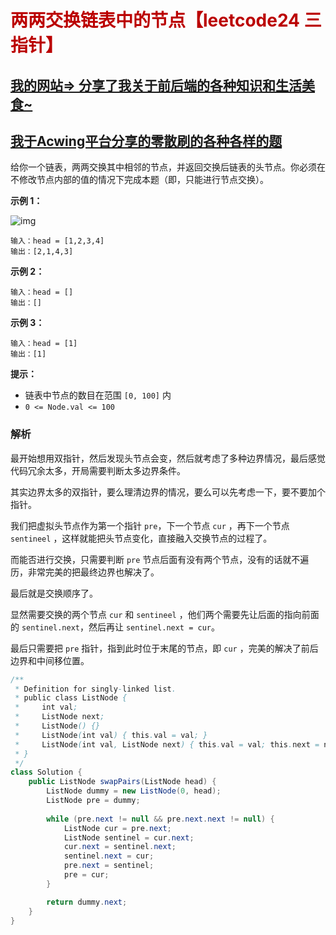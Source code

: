 # <font color='bb000'>两两交换链表中的节点【leetcode24 三指针】</font>

## [我的网站=> 分享了我关于前后端的各种知识和生活美食~](https://www.fanxy.cloud)

## [我于Acwing平台分享的零散刷的各种各样的题](https://www.acwing.com/blog/content/33005/) 

给你一个链表，两两交换其中相邻的节点，并返回交换后链表的头节点。你必须在不修改节点内部的值的情况下完成本题（即，只能进行节点交换）。

 

**示例 1：**

![img](https://assets.leetcode.com/uploads/2020/10/03/swap_ex1.jpg)

```
输入：head = [1,2,3,4]
输出：[2,1,4,3]
```

**示例 2：**

```
输入：head = []
输出：[]
```

**示例 3：**

```
输入：head = [1]
输出：[1]
```

 

**提示：**

- 链表中节点的数目在范围 `[0, 100]` 内
- `0 <= Node.val <= 100`



### 解析

最开始想用双指针，然后发现头节点会变，然后就考虑了多种边界情况，最后感觉代码冗余太多，开局需要判断太多边界条件。

其实边界太多的双指针，要么理清边界的情况，要么可以先考虑一下，要不要加个指针。

我们把虚拟头节点作为第一个指针 `pre`，下一个节点 `cur` ，再下一个节点 `sentineel` ，这样就能把头节点变化，直接融入交换节点的过程了。

而能否进行交换，只需要判断 `pre` 节点后面有没有两个节点，没有的话就不遍历，非常完美的把最终边界也解决了。

最后就是交换顺序了。

显然需要交换的两个节点 `cur` 和 `sentineel` ，他们两个需要先让后面的指向前面的 `sentinel.next`，然后再让 `sentinel.next = cur`。

最后只需要把 `pre` 指针，指到此时位于末尾的节点，即 `cur` ，完美的解决了前后边界和中间移位置。

```java
/**
 * Definition for singly-linked list.
 * public class ListNode {
 *     int val;
 *     ListNode next;
 *     ListNode() {}
 *     ListNode(int val) { this.val = val; }
 *     ListNode(int val, ListNode next) { this.val = val; this.next = next; }
 * }
 */
class Solution {
    public ListNode swapPairs(ListNode head) {
        ListNode dummy = new ListNode(0, head);
        ListNode pre = dummy;
        
        while (pre.next != null && pre.next.next != null) {
            ListNode cur = pre.next;
            ListNode sentinel = cur.next;   
            cur.next = sentinel.next;
            sentinel.next = cur;
            pre.next = sentinel;
            pre = cur;
        }

        return dummy.next;
    }
}
```













